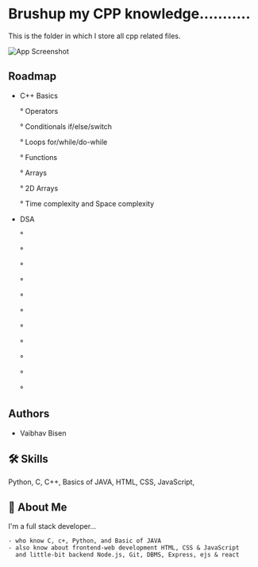 
# Brushup my CPP knowledge...........

This is the folder in which I store all cpp related files.




![App Screenshot](https://media3.giphy.com/media/qgQUggAC3Pfv687qPC/giphy.gif?cid=ecf05e470pag3fh2lyvccnurytx2bbiyue37smgueuyqda5s&rid=giphy.gif&ct=g)


## Roadmap

- C++ Basics
    
    ° Operators

    ° Conditionals if/else/switch
    
    ° Loops for/while/do-while
    
    ° Functions
    
    ° Arrays
    
    ° 2D Arrays
    
    ° Time complexity and Space complexity

- DSA

    °
    
    °
    
    °
    
    °
    
    °
    
    °
    
    °
    
    °
    
    °
    
    °
    
    °




## Authors

- Vaibhav Bisen


## 🛠 Skills
Python,
C,
C++,
Basics of JAVA,
HTML,
CSS,
JavaScript,




## 🚀 About Me
I'm a full stack developer...

    - who know C, c+, Python, and Basic of JAVA
    - also know about frontend-web development HTML, CSS & JavaScript 
      and little-bit backend Node.js, Git, DBMS, Express, ejs & react



